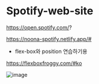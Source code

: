 # Spotify-web-site

https://open.spotify.com/?

https://noona-spotify.netlify.app/#

* flex-box와 position 연습하기용

https://flexboxfroggy.com/#ko

![image](https://github.com/hhhyeong/Spotify-web-site/assets/22636369/e0df4445-6c85-400c-bb1f-5add98c04ee6)
